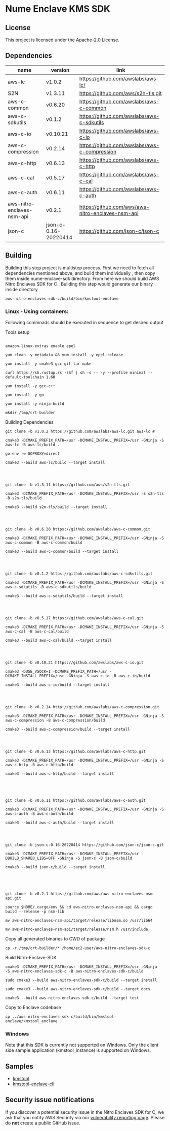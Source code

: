 # Nume Enclave KMS SDK 

## License

This project is licensed under the Apache-2.0 License.

## Dependencies
| name                       | version              | link                                              |
|----------------------------|----------------------|---------------------------------------------------|
| aws-lc                     | v1.0.2               | https://github.com/awslabs/aws-lc/                |
| S2N                        | v1.3.11              | https://github.com/aws/s2n-tls.git                |
| aws-c-common               | v0.6.20              | https://github.com/awslabs/aws-c-common           |
| aws-c-sdkutils             | v0.1.2               | https://github.com/awslabs/aws-c-sdkutils         |
| aws-c-io                   | v0.10.21             | https://github.com/awslabs/aws-c-io               |
| aws-c-compression          | v0.2.14              | https://github.com/awslabs/aws-c-compression      |
| aws-c-http                 | v0.6.13              | https://github.com/awslabs/aws-c-http             |
| aws-c-cal                  | v0.5.17              | https://github.com/awslabs/aws-c-cal              |
| aws-c-auth                 | v0.6.11              | https://github.com/awslabs/aws-c-auth             |
| aws-nitro-enclaves-nsm-api | v0.2.1               | https://github.com/aws/aws-nitro-enclaves-nsm-api |
| json-c                     | json-c-0.16-20220414 | https://github.com/json-c/json-c                  |

## Building

Building this step project is multistep process. First we need to fetch all dependencies mentioned above, and build them individually , then copy them inside nume-enclave-sdk directory. From here we should build AWS Nitro Enclaves SDK for C . Building this step would generate our binary inside directory

```
aws-nitro-enclaves-sdk-c/build/bin/kmstool-enclave
```

### Linux - Using containers:
Following commnads should be executed in sequence to get desired output

Tools setup

```

amazon-linux-extras enable epel

yum clean -y metadata && yum install -y epel-release

yum install -y cmake3 gcc git tar make

curl https://sh.rustup.rs -sSf | sh -s -- -y --profile minimal --default-toolchain 1.60

yum install -y gcc-c++

yum install -y go

yum install -y ninja-build

mkdir /tmp/crt-builder

```

Building Dependencies
```
git clone -b v1.0.2 https://github.com/awslabs/aws-lc.git aws-lc #

cmake3 -DCMAKE_PREFIX_PATH=/usr -DCMAKE_INSTALL_PREFIX=/usr -GNinja -S aws-lc -B aws-lc/build .

go env -w GOPROXY=direct

cmake3 --build aws-lc/build --target install




git clone -b v1.3.11 https://github.com/aws/s2n-tls.git

cmake3 -DCMAKE_PREFIX_PATH=/usr -DCMAKE_INSTALL_PREFIX=/usr -S s2n-tls -B s2n-tls/build

cmake3 --build s2n-tls/build --target install




git clone -b v0.6.20 https://github.com/awslabs/aws-c-common.git

cmake3 -DCMAKE_PREFIX_PATH=/usr -DCMAKE_INSTALL_PREFIX=/usr -GNinja -S aws-c-common -B aws-c-common/build

cmake3 --build aws-c-common/build --target install




git clone -b v0.1.2 https://github.com/awslabs/aws-c-sdkutils.git

cmake3 -DCMAKE_PREFIX_PATH=/usr -DCMAKE_INSTALL_PREFIX=/usr -GNinja -S aws-c-sdkutils -B aws-c-sdkutils/build

cmake3 --build aws-c-sdkutils/build --target install




git clone -b v0.5.17 https://github.com/awslabs/aws-c-cal.git

cmake3 -DCMAKE_PREFIX_PATH=/usr -DCMAKE_INSTALL_PREFIX=/usr -GNinja -S aws-c-cal -B aws-c-cal/build

cmake3 --build aws-c-cal/build --target install




git clone -b v0.10.21 https://github.com/awslabs/aws-c-io.git

cmake3 -DUSE_VSOCK=1 -DCMAKE_PREFIX_PATH=/usr -DCMAKE_INSTALL_PREFIX=/usr -GNinja -S aws-c-io -B aws-c-io/build

cmake3 --build aws-c-io/build --target install




git clone -b v0.2.14 http://github.com/awslabs/aws-c-compression.git

cmake3 -DCMAKE_PREFIX_PATH=/usr -DCMAKE_INSTALL_PREFIX=/usr -GNinja -S aws-c-compression -B aws-c-compression/build

cmake3 --build aws-c-compression/build --target install




git clone -b v0.6.13 https://github.com/awslabs/aws-c-http.git

cmake3 -DCMAKE_PREFIX_PATH=/usr -DCMAKE_INSTALL_PREFIX=/usr -GNinja -S aws-c-http -B aws-c-http/build

cmake3 --build aws-c-http/build --target install





git clone -b v0.6.11 https://github.com/awslabs/aws-c-auth.git

cmake3 -DCMAKE_PREFIX_PATH=/usr -DCMAKE_INSTALL_PREFIX=/usr -GNinja -S aws-c-auth -B aws-c-auth/build

cmake3 --build aws-c-auth/build --target install




git clone -b json-c-0.16-20220414 https://github.com/json-c/json-c.git

cmake3 -DCMAKE_PREFIX_PATH=/usr -DCMAKE_INSTALL_PREFIX=/usr -DBUILD_SHARED_LIBS=OFF -GNinja -S json-c -B json-c/build

cmake3 --build json-c/build --target install





git clone -b v0.2.1 https://github.com/aws/aws-nitro-enclaves-nsm-api.git

source $HOME/.cargo/env && cd aws-nitro-enclaves-nsm-api && cargo build --release -p nsm-lib

mv aws-nitro-enclaves-nsm-api/target/release/libnsm.so /usr/lib64

mv aws-nitro-enclaves-nsm-api/target/release/nsm.h /usr/include

```


Copy all generated binaries to CWD of package
```
cp -r /tmp/crt-builder/* /home/ec2-user/aws-nitro-enclaves-sdk-c
```


Build Nitro-Enclave-SDK
```
cmake3 -DCMAKE_PREFIX_PATH=/usr -DCMAKE_INSTALL_PREFIX=/usr -GNinja 	-S aws-nitro-enclaves-sdk-c -B aws-nitro-enclaves-sdk-c/build

sudo cmake3 --build aws-nitro-enclaves-sdk-c/build --target install

sudo cmake3 --build aws-nitro-enclaves-sdk-c/build --target docs

cmake3 --build aws-nitro-enclaves-sdk-c/build --target test
```

Copy to Enclave codebase
```
cp ../aws-nitro-enclaves-sdk-c/build/bin/kmstool-enclave/kmstool_enclave .
```

### Windows
Note that this SDK is currently not supported on Windows.  Only the client side sample application (kmstool_instance) is supported on Windows.

## Samples
 * [kmstool](docs/kmstool.md)
 * [kmstool-enclave-cli](docs/kmstool.md#kmstool-enclave-cli)

## Security issue notifications

If you discover a potential security issue in the Nitro Enclaves SDK for C, we ask that you notify AWS
Security via our
[vulnerability reporting page](https://aws.amazon.com/security/vulnerability-reporting/).
Please do **not** create a public GitHub issue.
